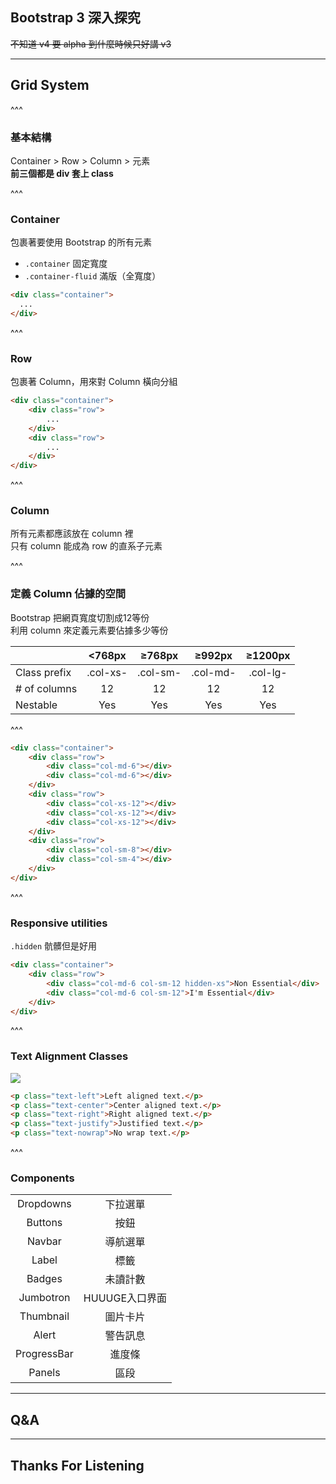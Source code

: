 ## Bootstrap 3 深入探究
~~不知道 v4 要 alpha 到什麼時候只好講 v3~~

---

## Grid System

^^^

### 基本結構
Container > Row > Column > 元素   
**前三個都是 div 套上 class**

^^^

### Container
包裹著要使用 Bootstrap 的所有元素
* `.container` 固定寬度
* `.container-fluid` 滿版（全寬度）
```html
<div class="container">
  ...
</div>
```

^^^

### Row
包裹著 Column，用來對 Column 橫向分組

```html
<div class="container">
	<div class="row">
		...
	</div>
	<div class="row">
		...
	</div>  
</div>
```

^^^

### Column
所有元素都應該放在 column 裡   
只有 column 能成為 row 的直系子元素

^^^

### 定義 Column 佔據的空間
Bootstrap 把網頁寬度切割成12等份   
利用 column 來定義元素要佔據多少等份

|            | <768px | ≥768px | ≥992px | ≥1200px |
|------------|:------:|:------:|:------:|:-------:|
|Class prefix|.col-xs-|.col-sm-|.col-md-|.col-lg- |
|# of columns|   12   |   12   |   12   |    12   |
|  Nestable  |  Yes   |  Yes   |  Yes   |   Yes   |

^^^

```html
<div class="container">
	<div class="row">
		<div class="col-md-6"></div>
		<div class="col-md-6"></div>
	</div>
	<div class="row">
		<div class="col-xs-12"></div>
		<div class="col-xs-12"></div>
		<div class="col-xs-12"></div>
	</div>
	<div class="row">
		<div class="col-sm-8"></div>
		<div class="col-sm-4"></div>
	</div>
</div>
```

^^^

### Responsive utilities
`.hidden`
骯髒但是好用

```html
<div class="container">
	<div class="row">
		<div class="col-md-6 col-sm-12 hidden-xs">Non Essential</div>
		<div class="col-md-6 col-sm-12">I'm Essential</div>
	</div>
</div>
```

^^^

### Text Alignment Classes

![](./assets/css_framework/bootstrap_textalignment.png)

```html
<p class="text-left">Left aligned text.</p>
<p class="text-center">Center aligned text.</p>
<p class="text-right">Right aligned text.</p>
<p class="text-justify">Justified text.</p>
<p class="text-nowrap">No wrap text.</p>
```

^^^

### Components

|           |              |
|:---------:|:------------:|
| Dropdowns | 下拉選單       |
| Buttons   | 按鈕          |
| Navbar    | 導航選單       |
| Label     | 標籤          |
| Badges    |   未讀計數     |
| Jumbotron | HUUUGE入口界面 |
| Thumbnail |    圖片卡片    |
| Alert     |    警告訊息    |
|ProgressBar|    進度條     |
| Panels    |     區段      |

---

## Q&A

---

## Thanks For Listening
